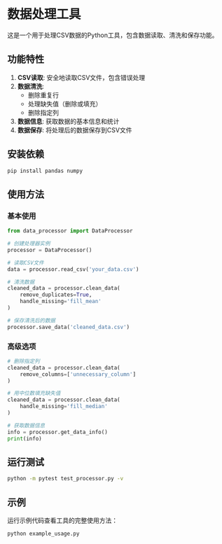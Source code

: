 # 数据处理工具

这是一个用于处理CSV数据的Python工具，包含数据读取、清洗和保存功能。

## 功能特性

1. **CSV读取**: 安全地读取CSV文件，包含错误处理
2. **数据清洗**: 
   - 删除重复行
   - 处理缺失值（删除或填充）
   - 删除指定列
3. **数据信息**: 获取数据的基本信息和统计
4. **数据保存**: 将处理后的数据保存到CSV文件

## 安装依赖

```bash
pip install pandas numpy
```

## 使用方法

### 基本使用

```python
from data_processor import DataProcessor

# 创建处理器实例
processor = DataProcessor()

# 读取CSV文件
data = processor.read_csv('your_data.csv')

# 清洗数据
cleaned_data = processor.clean_data(
    remove_duplicates=True,
    handle_missing='fill_mean'
)

# 保存清洗后的数据
processor.save_data('cleaned_data.csv')
```

### 高级选项

```python
# 删除指定列
cleaned_data = processor.clean_data(
    remove_columns=['unnecessary_column']
)

# 用中位数填充缺失值
cleaned_data = processor.clean_data(
    handle_missing='fill_median'
)

# 获取数据信息
info = processor.get_data_info()
print(info)
```

## 运行测试

```bash
python -m pytest test_processor.py -v
```

## 示例

运行示例代码查看工具的完整使用方法：

```bash
python example_usage.py
```